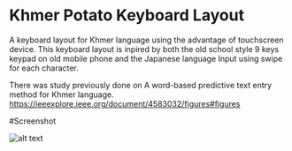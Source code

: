 # Khmer Potato Keyboard Layout

A keyboard layout for Khmer language using the advantage of touchscreen device. This keyboard layout is inpired by both the old school style 9 keys keypad on old mobile phone and the Japanese language Input using swipe for each character.

There was study previously done on A word-based predictive text entry method for Khmer language.
https://ieeexplore.ieee.org/document/4583032/figures#figures


#Screenshot

![alt text](https://i.ibb.co/bHtyYLx/qwqwe.png)
